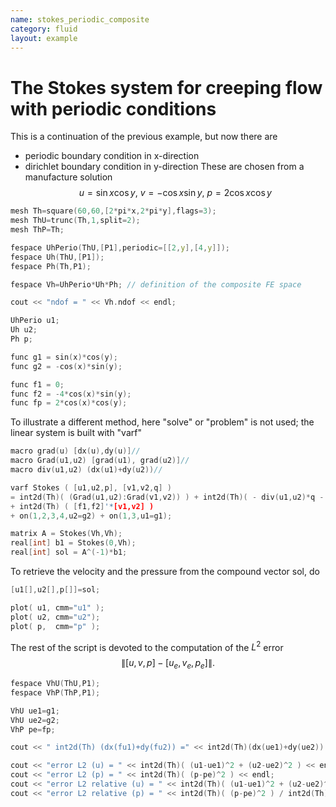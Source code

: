 ```yaml
---
name: stokes_periodic_composite
category: fluid
layout: example
---
```


# The Stokes system for creeping flow with periodic conditions

This is a continuation of the previous example, but now there are
- periodic boundary condition in x-direction 
- dirichlet boundary condition in y-direction
These are chosen from a manufacture solution
$$
u=\sin x\cos y,~v=-\cos x\sin y,~p=2\cos x\cos y
$$
~~~c++
mesh Th=square(60,60,[2*pi*x,2*pi*y],flags=3);
mesh ThU=trunc(Th,1,split=2);
mesh ThP=Th;

fespace UhPerio(ThU,[P1],periodic=[[2,y],[4,y]]);
fespace Uh(ThU,[P1]);
fespace Ph(Th,P1);

fespace Vh=UhPerio*Uh*Ph; // definition of the composite FE space

cout << "ndof = " << Vh.ndof << endl;

UhPerio u1;
Uh u2;
Ph p;

func g1 = sin(x)*cos(y);
func g2 = -cos(x)*sin(y);

func f1 = 0;
func f2 = -4*cos(x)*sin(y);
func fp = 2*cos(x)*cos(y);

~~~~
To illustrate a different method, here "solve" or "problem" is not used; the linear system is built with "varf"
~~~c++
macro grad(u) [dx(u),dy(u)]//
macro Grad(u1,u2) [grad(u1), grad(u2)]//
macro div(u1,u2) (dx(u1)+dy(u2))//

varf Stokes ( [u1,u2,p], [v1,v2,q] )
= int2d(Th)( (Grad(u1,u2):Grad(v1,v2)) ) + int2d(Th)( - div(u1,u2)*q - div(v1,v2)*p ) + int2d(Th)( -1e-10*p*q )
+ int2d(Th) ( [f1,f2]'*[v1,v2] )
+ on(1,2,3,4,u2=g2) + on(1,3,u1=g1);

matrix A = Stokes(Vh,Vh);
real[int] b1 = Stokes(0,Vh);
real[int] sol = A^(-1)*b1;
~~~~
To retrieve the velocity and the pressure from the compound vector sol, do
~~~c++
[u1[],u2[],p[]]=sol;

plot( u1, cmm="u1" );
plot( u2, cmm="u2");
plot( p,  cmm="p" );
~~~
The rest of the script is devoted to the computation of the $L^2$ error 
$$\|[u,v,p]-[u_e,v_e,p_e]\|.$$
~~~c++
fespace VhU(ThU,P1);
fespace VhP(ThP,P1);

VhU ue1=g1;
VhU ue2=g2;
VhP pe=fp;

cout << " int2d(Th) (dx(fu1)+dy(fu2)) =" << int2d(Th)(dx(ue1)+dy(ue2)) << endl;

cout << "error L2 (u) = " << int2d(Th)( (u1-ue1)^2 + (u2-ue2)^2 ) << endl;
cout << "error L2 (p) = " << int2d(Th)( (p-pe)^2 ) << endl;
cout << "error L2 relative (u) = " << int2d(Th)( (u1-ue1)^2 + (u2-ue2)^2 ) / int2d(Th)( ue1^2+ue2^2 ) << endl;
cout << "error L2 relative (p) = " << int2d(Th)( (p-pe)^2 ) / int2d(Th)( pe^2 ) << endl;
~~~
